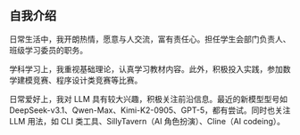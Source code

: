 ## 自我介绍

日常生活中，我开朗热情，愿意与人交流，富有责任心。担任学生会部门负责人、班级学习委员的职务。

学科学习上，我重视基础理论，认真学习教材内容。此外，积极投入实践，参加数学建模竞赛、程序设计类竞赛等比赛。

日常爱好上，我对 LLM 具有较大兴趣，积极关注前沿信息。最近的新模型型号如 DeepSeek-v3.1、Qwen-Max、Kimi-K2-0905、GPT-5，都有尝试。同时也关注 LLM 用法，如 CLI 类工具、SillyTavern（AI 角色扮演）、Cline（AI codeing）。
